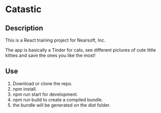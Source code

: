 # Catastic

Description
-----------

This is a React training project for Nearsoft, Inc.

The app is basically a Tinder for cats, see different pictures of cute little kitties and save the ones you like the most!

Use
---

1. Download or clone the repo.
2. npm install.
3. npm run start for development.
4. npm run build to create a compiled bundle.
5. the bundle will be generated on the dist folder.